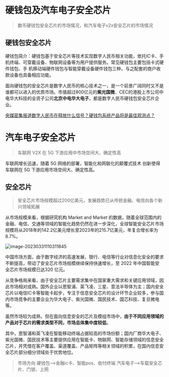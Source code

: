 # 硬钱包及汽车电子安全芯片

> 数币硬钱包安全芯片的市场情况，和汽车电子v2x安全芯片的市场情况

## 硬钱包安全芯片

硬钱包简介：硬钱包基于安全芯片等技术实现数字人民币相关功能，依托IC卡、手机终端、可穿戴设备、物联网设备等为用户提供服务。常见硬钱包主要包括卡式硬件钱包、手 机移动端硬件钱包与智能穿戴设备硬件钱包三种，与之配套的商户收款设备也具备相应功能。

面向硬钱包的安全芯片是数字人民币的核心技术之一，是一个前景广阔同时又不是谁都可以进入的优质市场。市值超过800亿元的**紫光国微**、CEC的港股上市公司中电华大科技的全资子公司**北京中电华大电子**，都是数字人民币硬钱包安全芯片企业。

[央媒密集报道数字人民币在释放什么信号？硬钱包系统产品将是最佳观测点？](https://www.eetrend.com/content/2022/100561684.html)

# 汽车电子安全芯片

> 车联网 V2X 在 5G 下游应用中市场空间大、确定性高

车联网增长迅速，随着 5G 网络的部署，智能化和网联化的颠覆式技术 创新使得车联网在 5G 下游应用市场空间大、确定性高。

## 安全芯片

> 安全芯片市场规模超过200亿美元，发展趋势已从传统金融、电信向各个新兴领域拓展

从市场规模来看，根据研究机构 Market and Market 的数据，随着全球范围内的金融、电信、交通等领域的智能化趋势仍然在进一步深化，全球智能安全芯片市场规模将从2018年的142.2亿美元增长至2023年的215.7亿美元，年复合增长率为8.7%。

![image-20230331110311845](C:\Users\23032\AppData\Roaming\Typora\typora-user-images\image-20230331110311845.png)

中国市场方面，由于数字经济的高速发展，银行、电信等行业对信息化安全的要求不断提高，带动了安全芯片市场规模继续保持快速增长，至 2022 年中国智能安全芯片市场规模已达320 亿元。

从竞争格局来看，由于安全芯片主要需求集中在国家重大需求和关键应用领域，因此市场相对成熟。国外企业以恩智浦、英飞凌、三星、意法半导体为主；国内安全芯片以电信IC卡等智能卡起步，专注于信息安全芯片的设计环节企业较多，参与国内市场竞争的主要企业为华大电子、紫光国微、国民技术、国芯科技、复旦微电等。

虽然市场较为成熟，但在面向信息安全的芯片及模组市场中，**由于不同应用领域的产品对于芯片的需求类型不同，市场总体集中度较低**。

其中，恩智浦和英飞凌在智能移动终端占据较高的市场份额；国内厂商华大电子、紫光国微、国民技术等主要提供应用在智能卡、物联网、智能存储领域的信息安全芯片，并凭借在客户覆盖、渠道覆盖、产品矩阵等相关领域的积累，在国内信息安全芯片部分细分领域处于优势地位。

> 市场方向
> 硬钱包-->金融ic卡、智能pos、收付终端
> 汽车电子-->车载安全芯片、门锁、上网

